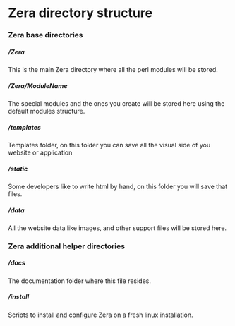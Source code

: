 # Zera directory structure


### Zera base directories
##### /Zera
This is the main Zera directory where all the perl modules will be stored.

##### /Zera/ModuleName
The special modules and the ones you create will be stored here using the default modules structure.

##### /templates
Templates folder, on this folder you can save all the visual side of you website or application

##### /static
Some developers like to write html by hand, on this folder you will save that files.

##### /data
All the website data like images, and other support files will be stored here.


### Zera additional helper directories
##### /docs
The documentation folder where this file resides.

##### /install
Scripts to install and configure Zera on a fresh linux installation.
